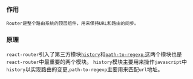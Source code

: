 ### 作用 ###

    Router是整个路由系统的顶层组件，用来保持URL和路由的同步。

### 原理 ###
`react-router`引入了第三方模块[`history`](https://github.com/ReactTraining/history)和[`path-to-regexp`](https://github.com/pillarjs/path-to-regexp),这两个模块也是`react-router`中最重要的两个模块。
`history`模块主要用来操作`javascript`中`history`以实现路由的变更,`path-to-regexp`主要用来匹配`url`地址。

